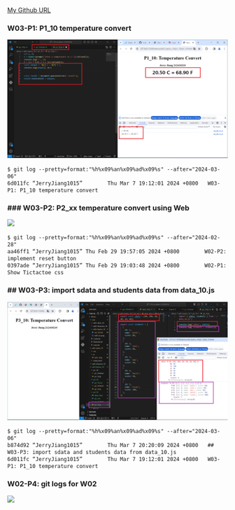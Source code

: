 [My Github URL](https://github.com/JerryJiang1015/1122-js-demo-212410210)

### W03-P1: P1_10 temperature convert

![](w03-p1.png)

```
$ git log --pretty=format:"%h%x09%an%x09%ad%x09%s" --after="2024-03-06"
6d011fc “JerryJiang1015”        Thu Mar 7 19:12:01 2024 +0800   W03-P1: P1_10 temperature convert
```

### ### W03-P2: P2_xx temperature convert using Web

![](w03-p2.png)

```
$ git log --pretty=format:"%h%x09%an%x09%ad%x09%s" --after="2024-02-28"
aa46ff1 “JerryJiang1015” Thu Feb 29 19:57:05 2024 +0800        W02-P2: implement reset button
0397ade “JerryJiang1015” Thu Feb 29 19:03:48 2024 +0800        W02-P1: Show Tictactoe css
```

### ## W03-P3: import sdata and students data from data_10.js

![](w03-p3.png)

```
$ git log --pretty=format:"%h%x09%an%x09%ad%x09%s" --after="2024-03-06"
b874d92 “JerryJiang1015”        Thu Mar 7 20:20:09 2024 +0800   ## W03-P3: import sdata and students data from data_10.js
6d011fc “JerryJiang1015”        Thu Mar 7 19:12:01 2024 +0800   W03-P1: P1_10 temperature convert
```

### W02-P4: git logs for W02

![](w02-p4.png)
